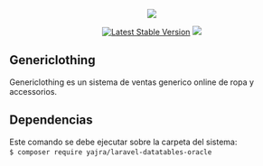 <p align="center"><img src="https://laravel.com/assets/img/components/logo-laravel.svg"></p>

<p align="center">
<a href="https://packagist.org/packages/laravel/framework"><img src="https://poser.pugx.org/laravel/framework/v/stable.svg" alt="Latest Stable Version"></a>
<img class="spinned license_img" src="https://poser.pugx.org/matthiasmullie/scrapbook/license" style="display: inline;">
</p>

## Genericlothing
<p>Genericlothing es un sistema de ventas generico online de ropa y accessorios.</p>

## Dependencias
<div>Este comando se debe ejecutar sobre la carpeta del sistema:</div>
<code>$ composer require yajra/laravel-datatables-oracle</code>


<img class="spinned latest_stable_version_img" style="display: inline;">
